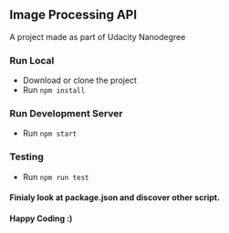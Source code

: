## Image Processing API

A project made as part of Udacity Nanodegree

### Run Local

- Download or clone the project
- Run `npm install`

### Run Development Server

- Run `npm start`

### Testing

- Run `npm run test`

#### Finialy look at package.json and discover other script.

#### Happy Coding :)
